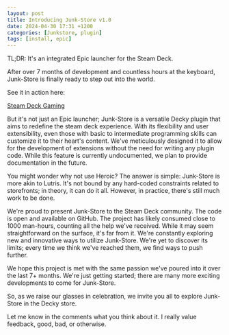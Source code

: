```yaml
---
layout: post
title: Introducing Junk-Store v1.0
date: 2024-04-30 17:31 +1200
categories: [Junkstore, plugin]
tags: [install, epic]
---
```


TL;DR: It's an integrated Epic launcher for the Steam Deck.

After over 7 months of development and countless hours at the keyboard, Junk-Store is finally ready to step out into the world.

See it in action here:

[Steam Deck Gaming](https://www.youtube.com/watch?v=u9Z66HMD31Y)

But it's not just an Epic launcher; Junk-Store is a versatile Decky plugin that aims to redefine the steam deck experience. With its flexibility and user extensibility, even those with basic to intermediate programming skills can customize it to their heart's content. We've meticulously designed it to allow for the development of extensions without the need for writing any plugin code. While this feature is currently undocumented, we plan to provide documentation in the future.

You might wonder why not use Heroic? The answer is simple: Junk-Store is more akin to Lutris. It's not bound by any hard-coded constraints related to storefronts; in theory, it can do it all. However, in practice, there's still much work to be done.

We're proud to present Junk-Store to the Steam Deck community. The code is open and available on GitHub. The project has likely consumed close to 1000 man-hours, counting all the help we've received. While it may seem straightforward on the surface, it's far from it. We're constantly exploring new and innovative ways to utilize Junk-Store. We're yet to discover its limits; every time we think we've reached them, we find ways to push further.

We hope this project is met with the same passion we've poured into it over the last 7+ months. We're just getting started; there are many more exciting developments to come for Junk-Store.

So, as we raise our glasses in celebration, we invite you all to explore Junk-Store in the Decky store.

Let me know in the comments what you think about it. I really value feedback, good, bad, or otherwise.